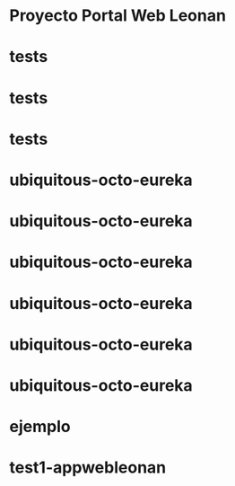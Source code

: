 # Proyecto Portal Web Leonan
# tests
# tests
# tests
# ubiquitous-octo-eureka
# ubiquitous-octo-eureka
# ubiquitous-octo-eureka
# ubiquitous-octo-eureka
# ubiquitous-octo-eureka
# ubiquitous-octo-eureka
# ejemplo
# test1-appwebleonan
